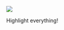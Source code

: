 ![](https://db-feed.s3.amazonaws.com/legacy/Screen_Shot_2017-10-20_at_5_50_14_PM-1508536247514.png)

Highlight everything!
